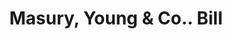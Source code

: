 ---
doi: 10.7916/D8D51ZXJ
date_other: '1880'
date_other_textual: 1880-1889
form: printed ephemera
genre:
- Invoices
name:
- Masury, Young & Co.
object_in_context_url: https://biggert.cul.columbia.edu/items/view/ave_biggert_00420
subject_hierarchical_geographic:
- Boston, Massachusetts, United States
subject_name:
- Masury, Young & Co.
title: Masury, Young & Co.. Bill
sort_title: Masury, Young & Co.. Bill
call_number: ave_biggert_00420
coordinates:
- 42.35805555555556,-71.06361111111111
pid: ave_biggert_00420
identifiers: ave_biggert_00420
permalink: /biggert/ave_biggert_00420/
layout: iiif-image-page
---
